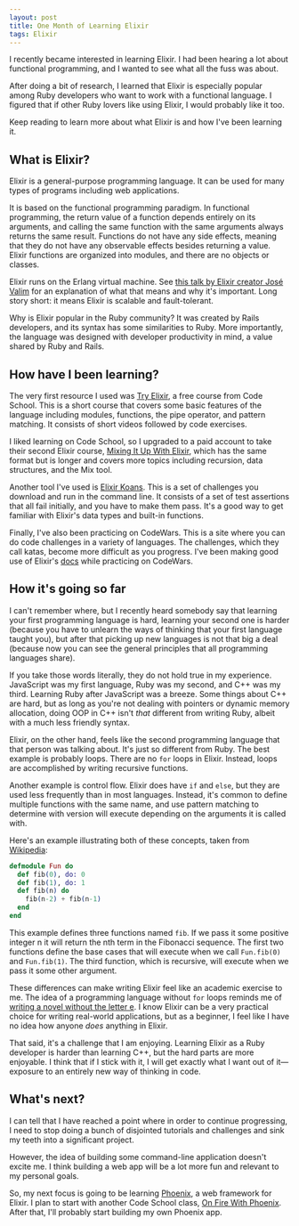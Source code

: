```yaml
---
layout: post
title: One Month of Learning Elixir
tags: Elixir
---
```


I recently became interested in learning Elixir. I had been hearing a lot about functional programming, and I wanted to see what all the fuss was about.

After doing a bit of research, I learned that Elixir is especially popular among Ruby developers who want to work with a functional language. I figured that if other Ruby lovers like using Elixir, I would probably like it too.

Keep reading to learn more about what Elixir is and how I've been learning it.

## What is Elixir?

Elixir is a general-purpose programming language. It can be used for many types of programs including web applications.

It is based on the functional programming paradigm. In functional programming, the return value of a function depends entirely on its arguments, and calling the same function with the same arguments always returns the same result. Functions do not have any side effects, meaning that they do not have any observable effects besides returning a value. Elixir functions are organized into modules, and there are no objects or classes.

Elixir runs on the Erlang virtual machine. See [this talk by Elixir creator José Valim](https://vimeo.com/53221562) for an explanation of what that means and why it's important. Long story short: it means Elixir is scalable and fault-tolerant.

Why is Elixir popular in the Ruby community? It was created by Rails developers, and its syntax has some similarities to Ruby. More importantly, the language was designed with developer productivity in mind, a value shared by Ruby and Rails.

## How have I been learning?

The very first resource I used was [Try Elixir](https://www.codeschool.com/courses/try-elixir), a free course from Code School. This is a short course that covers some basic features of the language including modules, functions, the pipe operator, and pattern matching. It consists of short videos followed by code exercises.

I liked learning on Code School, so I upgraded to a paid account to take their second Elixir course, [Mixing It Up With Elixir](https://www.codeschool.com/courses/mixing-it-up-with-elixir), which has the same format but is longer and covers more topics including recursion, data structures, and the Mix tool.

Another tool I've used is [Elixir Koans](http://elixirkoans.io). This is a set of challenges you download and run in the command line. It consists of a set of test assertions that all fail initially, and you have to make them pass. It's a good way to get familiar with Elixir's data types and built-in functions.

Finally, I've also been practicing on CodeWars. This is a site where you can do code challenges in a variety of languages. The challenges, which they call katas, become more difficult as you progress. I've been making good use of Elixir's [docs](https://hexdocs.pm/elixir/) while practicing on CodeWars.

## How it's going so far

I can't remember where, but I recently heard somebody say that learning your first programming language is hard, learning your second one is harder (because you have to unlearn the ways of thinking that your first language taught you), but after that picking up new languages is not that big a deal (because now you can see the general principles that all programming languages share).

If you take those words literally, they do not hold true in my experience. JavaScript was my first language, Ruby was my second, and C++ was my third. Learning Ruby after JavaScript was a breeze. Some things about C++ are hard, but as long as you're not dealing with pointers or dynamic memory allocation, doing OOP in C++ isn't *that* different from writing Ruby, albeit with a much less friendly syntax.

Elixir, on the other hand, feels like the second programming language that that person was talking about. It's just so different from Ruby. The best example is probably loops. There are no `for` loops in Elixir. Instead, loops are accomplished by writing recursive functions.

Another example is control flow. Elixir does have `if` and `else`, but they are used less frequently than in most languages. Instead, it's common to define multiple functions with the same name, and use pattern matching to determine with version will execute depending on the arguments it is called with.

Here's an example illustrating both of these concepts, taken from [Wikipedia](https://en.wikipedia.org/wiki/Elixir_(programming_language)):

```elixir
defmodule Fun do
  def fib(0), do: 0
  def fib(1), do: 1
  def fib(n) do
    fib(n-2) + fib(n-1)  
  end
end
```

This example defines three functions named `fib`. If we pass it some positive integer n it will return the nth term in the Fibonacci sequence. The first two functions define the base cases that will execute when we call `Fun.fib(0)` and `Fun.fib(1)`. The third function, which is recursive, will execute when we pass it some other argument.

These differences can make writing Elixir feel like an academic exercise to me. The idea of a programming language without `for` loops reminds me of [writing a novel without the letter e](https://en.wikipedia.org/wiki/Gadsby_(novel)). I know Elixir can be a very practical choice for writing real-world applications, but as a beginner, I feel like I have no idea how anyone *does* anything in Elixir.

That said, it's a challenge that I am enjoying. Learning Elixir as a Ruby developer is harder than learning C++, but the hard parts are more enjoyable. I think that if I stick with it, I will get exactly what I want out of it&mdash;exposure to an entirely new way of thinking in code.

## What's next?

I can tell that I have reached a point where in order to continue progressing, I need to stop doing a bunch of disjointed tutorials and challenges and sink my teeth into a significant project.

However, the idea of building some command-line application doesn't excite me. I think building a web app will be a lot more fun and relevant to my personal goals.

So, my next focus is going to be learning [Phoenix](http://phoenixframework.org/), a web framework for Elixir. I plan to start with another Code School class, [On Fire With Phoenix](https://www.codeschool.com/courses/on-fire-with-phoenix). After that, I'll probably start building my own Phoenix app.
